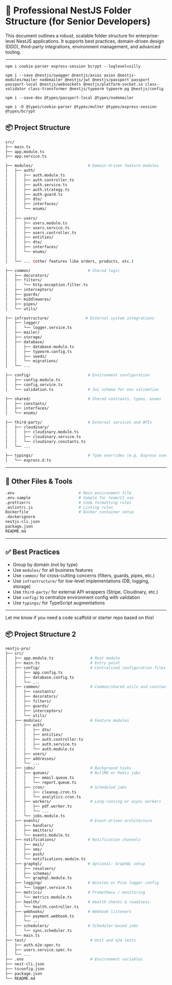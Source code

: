 # 📁 Professional NestJS Folder Structure (for Senior Developers)

This document outlines a robust, scalable folder structure for enterprise-level NestJS applications. It supports best practices, domain-driven design (DDD), third-party integrations, environment management, and advanced tooling.

---
```
npm i cookie-parser express-session bcrypt --loglevel=silly
```
```
npm i --save @nestjs/swagger @nestjs/axios axios @nestjs-modules/mailer nodemailer @nestjs/jwt @nestjs/passport passport passport-local @nestjs/websockets @nestjs/platform-socket.io class-validator class-transformer @nestjs/typeorm typeorm pg @nestjs/config
```
```
npm i --save-dev @types/passport-local @types/nodemailer
```
```
npm i -D @types/cookie-parser @types/multer @types/express-session @types/bcrypt
```

## 📦 Project Structure

```bash
src/
├── main.ts
├── app.module.ts
├── app.service.ts

├── modules/                        # Domain-driven feature modules
│   ├── auth/
│   │   ├── auth.module.ts
│   │   ├── auth.controller.ts
│   │   ├── auth.service.ts
│   │   ├── auth.strategy.ts
│   │   ├── auth.guard.ts
│   │   ├── dto/
│   │   ├── interfaces/
│   │   └── enums/
│   │
│   ├── users/
│   │   ├── users.module.ts
│   │   ├── users.service.ts
│   │   ├── users.controller.ts
│   │   ├── entities/
│   │   ├── dto/
│   │   ├── interfaces/
│   │   └── enums/
│   │
│   └── ... (other features like orders, products, etc.)

├── common/                         # Shared logic
│   ├── decorators/
│   ├── filters/
│   │   └── http-exception.filter.ts
│   ├── interceptors/
│   ├── guards/
│   ├── middlewares/
│   ├── pipes/
│   └── utils/

├── infrastructure/                # External system integrations
│   ├── logger/
│   │   └── logger.service.ts
│   ├── mailer/
│   ├── storage/
│   ├── database/
│   │   ├── database.module.ts
│   │   ├── typeorm.config.ts
│   │   ├── seeds/
│   │   └── migrations/
│   └── ...

├── config/                         # Environment configuration
│   ├── config.module.ts
│   ├── config.service.ts
│   └── validation.ts               # Joi schema for env validation

├── shared/                         # Shared constants, types, enums
│   ├── constants/
│   ├── interfaces/
│   └── enums/

├── third-party/                    # External services and APIs
│   ├── cloudinary/
│   │   ├── cloudinary.module.ts
│   │   ├── cloudinary.service.ts
│   │   └── cloudinary.constants.ts
│   └── ...

├── typings/                        # Type overrides (e.g. Express user)
│   └── express.d.ts
```

---

## 🧩 Other Files & Tools

```bash
.env                            # Main environment file
.env.sample                     # Sample for team/CI use
.prettierrc                     # Code formatting rules
.eslintrc.js                    # Linting rules
Dockerfile                      # Docker container setup
.dockerignore
nestjs-cli.json
package.json
README.md
```

---

## ✅ Best Practices

- Group by domain (not by type)
- Use `modules/` for all business features
- Use `common/` for cross-cutting concerns (filters, guards, pipes, etc.)
- Use `infrastructure/` for low-level implementations (DB, logging, storage)
- Use `third-party/` for external API wrappers (Stripe, Cloudinary, etc.)
- Use `config/` to centralize environment config with validation
- Use `typings/` for TypeScript augmentations

---

Let me know if you need a code scaffold or starter repo based on this!

## 📦 Project Structure 2

```bash
nestjs-pro/
├── src/
│   ├── app.module.ts                # Root module
│   ├── main.ts                      # Entry point
│   ├── config/                      # Centralized configuration files
│   │   ├── app.config.ts
│   │   ├── database.config.ts
│   │   └── ...
│   ├── common/                      # Common/shared utils and constants
│   │   ├── constants/
│   │   ├── decorators/
│   │   ├── filters/
│   │   ├── guards/
│   │   ├── interceptors/
│   │   └── utils/
│   ├── modules/                     # Feature modules
│   │   ├── auth/
│   │   │   ├── dto/
│   │   │   ├── entities/
│   │   │   ├── auth.controller.ts
│   │   │   ├── auth.service.ts
│   │   │   └── auth.module.ts
│   │   ├── users/
│   │   ├── addresses/
│   │   └── ...
│   ├── jobs/                        # Background tasks
│   │   ├── queues/                  # BullMQ or Redis jobs
│   │   │   ├── email.queue.ts
│   │   │   └── report.queue.ts
│   │   ├── cron/                    # Scheduled jobs
│   │   │   ├── cleanup.cron.ts
│   │   │   └── analytics.cron.ts
│   │   ├── workers/                 # Long-running or async workers
│   │   │   ├── pdf.worker.ts
│   │   │   └── ...
│   │   └── jobs.module.ts
│   ├── events/                      # Event-driven architecture
│   │   ├── handlers/
│   │   ├── emitters/
│   │   └── events.module.ts
│   ├── notifications/              # Notification channels
│   │   ├── mail/
│   │   ├── sms/
│   │   ├── push/
│   │   └── notifications.module.ts
│   ├── graphql/                    # Optional: GraphQL setup
│   │   ├── resolvers/
│   │   ├── schemas/
│   │   └── graphql.module.ts
│   ├── logging/                    # Winston or Pino logger config
│   │   └── logger.service.ts
│   ├── metrics/                    # Prometheus / monitoring
│   │   └── metrics.module.ts
│   ├── health/                     # Health checks & readiness
│   │   └── health.controller.ts
│   ├── webhooks/                   # Webhook listeners
│   │   ├── payment.webhook.ts
│   │   └── ...
│   ├── schedulers/                 # Scheduler-based jobs
│   │   └── sync.scheduler.ts
│   └── main.ts
├── test/                            # Unit and e2e tests
│   ├── auth.e2e-spec.ts
│   ├── users.service.spec.ts
│   └── ...
├── .env                             # Environment variables
├── nest-cli.json
├── tsconfig.json
├── package.json
└── README.md
```
